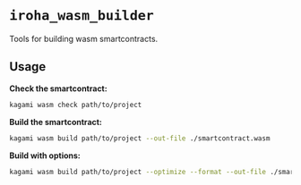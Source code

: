 # `iroha_wasm_builder`

Tools for building wasm smartcontracts.

## Usage

**Check the smartcontract:**

```bash
kagami wasm check path/to/project
```

**Build the smartcontract:**

```bash
kagami wasm build path/to/project --out-file ./smartcontract.wasm
```

**Build with options:**

```bash
kagami wasm build path/to/project --optimize --format --out-file ./smartcontract.wasm
```
